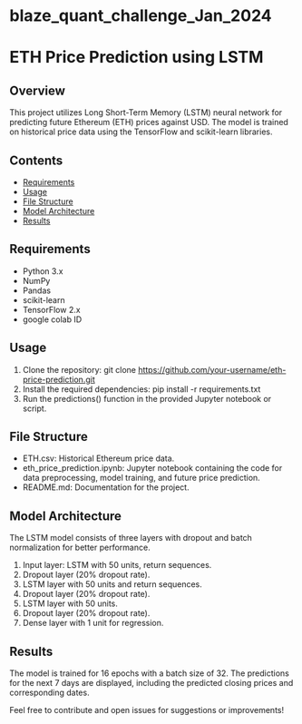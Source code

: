 # blaze_quant_challenge_Jan_2024
# ETH Price Prediction using LSTM

## Overview
This project utilizes Long Short-Term Memory (LSTM) neural network for predicting future Ethereum (ETH) prices against USD. The model is trained on historical price data using the TensorFlow and scikit-learn libraries.

## Contents
- [Requirements](#requirements)
- [Usage](#usage)
- [File Structure](#file-structure)
- [Model Architecture](#model-architecture)
- [Results](#results)

## Requirements
- Python 3.x
- NumPy
- Pandas
- scikit-learn
- TensorFlow 2.x
- google colab ID
## Usage
1. Clone the repository: git clone https://github.com/your-username/eth-price-prediction.git
2. Install the required dependencies: pip install -r requirements.txt
3. Run the predictions() function in the provided Jupyter notebook or script.

## File Structure
- ETH.csv: Historical Ethereum price data.
- eth_price_prediction.ipynb: Jupyter notebook containing the code for data preprocessing, model training, and future price prediction.
- README.md: Documentation for the project.

## Model Architecture
The LSTM model consists of three layers with dropout and batch normalization for better performance.

1. Input layer: LSTM with 50 units, return sequences.
2. Dropout layer (20% dropout rate).
3. LSTM layer with 50 units and return sequences.
4. Dropout layer (20% dropout rate).
5. LSTM layer with 50 units.
6. Dropout layer (20% dropout rate).
7. Dense layer with 1 unit for regression.

## Results
The model is trained for 16 epochs with a batch size of 32. The predictions for the next 7 days are displayed, including the predicted closing prices and corresponding dates.

Feel free to contribute and open issues for suggestions or improvements!
